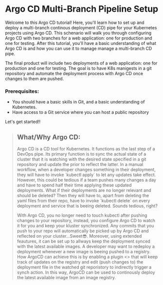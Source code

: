 # Argo CD Multi-Branch Pipeline Setup

Welcome to this Argo CD tutorial! Here, you'll learn how to set up and deploy a multi-branch continous deployment (CD) pipe for your Kubernetes projects using Argo CD. This schenario will walk you through configuring Argo CD with two branches for a web application: one for production and one for testing. After this tutorial, you'll have a basic understanding of what Argo CD is and how you can use it to manage manage a multi-branch CD pipe.

The final product will include two deployments of a web application: one for production and one for testing. The goal is to have K8s manigests in a git repository and automate the deployment process with Argo CD once changes to them are pushed.

### Prerequisites:
- You should have a basic skills in Git, and a basic understanding of Kubernetes.
- Have access to a Git service where you can host a public repository

Let's get started!!

>## What/Why Argo CD:
>Argo CD is a CD tool for Kubernetes. It functions as the last step of a DevOps pipe. Its primary function is to sync the actual state of a cluster that it is watching with the desired state specified in a git repository and update the prior to reflect the latter. In a manual workflow, when a developer changes something in their deployment, they will have to invoke ´kubectl apply´ to let any updates take effect. However, this could be tedious if a team pushes many changes a day and have to spend half their time applying these updated deployments. What if their deployments are no longer relevant and should be deleted? Then they will have to, apart from deleting the yaml files from their repo, have to invoke ´kubectl delete´ on every deployment and service that is beeing deleted. Sounds tedious, right?
>
>With Argo CD, you no longer need to touch kubectl after pushing changes to your repository, instead, you configure Argo CD to watch it for you and keep your kluster synchronized. Any commits that you push to your repo will automatically be picked up by Argo CD and reflected on your cluster...Sweet😎. Moreover, using extended feautures, it can be set up to allways keep the deployment synced with the latest available images. A developer may want to redeploy a deployment whenever a new image is beeing pushed to a registry. How ArgoCD can achieve this is by enabling a plugin <> that will keep track of updates on the registry and edit (push changes to) the deployment file in the watched git reporistory to indirectly trigger a synch action. In this way, ArgoCD can be used to continously deploy the latest available image from an image registry. 

